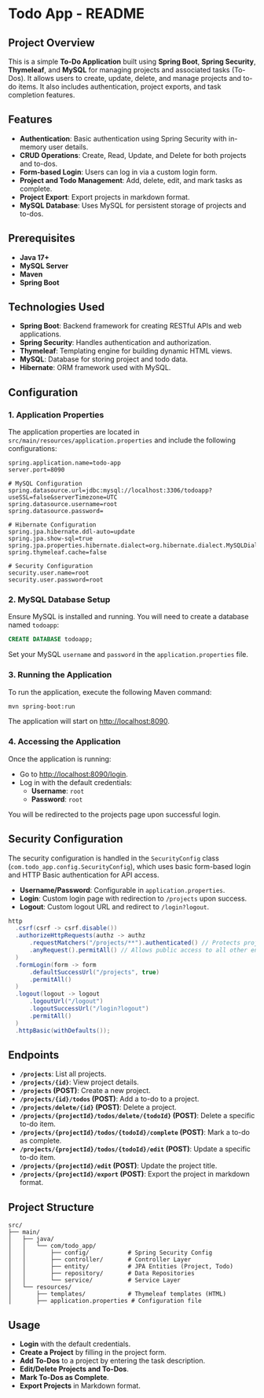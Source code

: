 # Todo App - README

## Project Overview
This is a simple **To-Do Application** built using **Spring Boot**, **Spring Security**, **Thymeleaf**, and **MySQL** for managing projects and associated tasks (To-Dos). It allows users to create, update, delete, and manage projects and to-do items. It also includes authentication, project exports, and task completion features.

## Features
- **Authentication**: Basic authentication using Spring Security with in-memory user details.
- **CRUD Operations**: Create, Read, Update, and Delete for both projects and to-dos.
- **Form-based Login**: Users can log in via a custom login form.
- **Project and Todo Management**: Add, delete, edit, and mark tasks as complete.
- **Project Export**: Export projects in markdown format.
- **MySQL Database**: Uses MySQL for persistent storage of projects and to-dos.

## Prerequisites
- **Java 17+**
- **MySQL Server**
- **Maven**
- **Spring Boot**

## Technologies Used
- **Spring Boot**: Backend framework for creating RESTful APIs and web applications.
- **Spring Security**: Handles authentication and authorization.
- **Thymeleaf**: Templating engine for building dynamic HTML views.
- **MySQL**: Database for storing project and todo data.
- **Hibernate**: ORM framework used with MySQL.

## Configuration

### 1. Application Properties
The application properties are located in `src/main/resources/application.properties` and include the following configurations:

```properties
spring.application.name=todo-app
server.port=8090

# MySQL Configuration
spring.datasource.url=jdbc:mysql://localhost:3306/todoapp?useSSL=false&serverTimezone=UTC
spring.datasource.username=root
spring.datasource.password=

# Hibernate Configuration
spring.jpa.hibernate.ddl-auto=update
spring.jpa.show-sql=true
spring.jpa.properties.hibernate.dialect=org.hibernate.dialect.MySQLDialect
spring.thymeleaf.cache=false

# Security Configuration
security.user.name=root
security.user.password=root
```

### 2. MySQL Database Setup
Ensure MySQL is installed and running. You will need to create a database named `todoapp`:

```sql
CREATE DATABASE todoapp;
```

Set your MySQL `username` and `password` in the `application.properties` file.

### 3. Running the Application
To run the application, execute the following Maven command:

```bash
mvn spring-boot:run
```

The application will start on [http://localhost:8090](http://localhost:8090).

### 4. Accessing the Application
Once the application is running:
- Go to [http://localhost:8090/login](http://localhost:8090/login).
- Log in with the default credentials:
  - **Username**: `root`
  - **Password**: `root`

You will be redirected to the projects page upon successful login.

## Security Configuration
The security configuration is handled in the `SecurityConfig` class (`com.todo_app.config.SecurityConfig`), which uses basic form-based login and HTTP Basic authentication for API access.

- **Username/Password**: Configurable in `application.properties`.
- **Login**: Custom login page with redirection to `/projects` upon success.
- **Logout**: Custom logout URL and redirect to `/login?logout`.

```java
http
  .csrf(csrf -> csrf.disable())
  .authorizeHttpRequests(authz -> authz
      .requestMatchers("/projects/**").authenticated() // Protects project-related URLs
      .anyRequest().permitAll() // Allows public access to all other endpoints
  )
  .formLogin(form -> form
      .defaultSuccessUrl("/projects", true)
      .permitAll()
  )
  .logout(logout -> logout
      .logoutUrl("/logout")
      .logoutSuccessUrl("/login?logout")
      .permitAll()
  )
  .httpBasic(withDefaults());
```

## Endpoints

- **`/projects`**: List all projects.
- **`/projects/{id}`**: View project details.
- **`/projects` (POST)**: Create a new project.
- **`/projects/{id}/todos` (POST)**: Add a to-do to a project.
- **`/projects/delete/{id}` (POST)**: Delete a project.
- **`/projects/{projectId}/todos/delete/{todoId}` (POST)**: Delete a specific to-do item.
- **`/projects/{projectId}/todos/{todoId}/complete` (POST)**: Mark a to-do as complete.
- **`/projects/{projectId}/todos/{todoId}/edit` (POST)**: Update a specific to-do item.
- **`/projects/{projectId}/edit` (POST)**: Update the project title.
- **`/projects/{projectId}/export` (POST)**: Export the project in markdown format.

## Project Structure
```
src/
├── main/
│   ├── java/
│   │   └── com/todo_app/
│   │       ├── config/           # Spring Security Config
│   │       ├── controller/       # Controller Layer
│   │       ├── entity/           # JPA Entities (Project, Todo)
│   │       ├── repository/       # Data Repositories
│   │       └── service/          # Service Layer
│   └── resources/
│       ├── templates/            # Thymeleaf templates (HTML)
│       ├── application.properties # Configuration file
```

## Usage
- **Login** with the default credentials.
- **Create a Project** by filling in the project form.
- **Add To-Dos** to a project by entering the task description.
- **Edit/Delete Projects and To-Dos**.
- **Mark To-Dos as Complete**.
- **Export Projects** in Markdown format.


